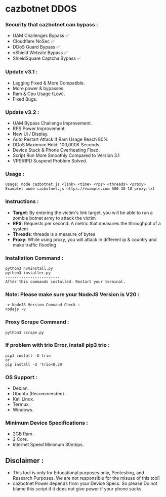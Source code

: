# cazbotnet DDOS

 ### Security that cazbotnet can bypass :
- UAM Challenges Bypass ✅
- Cloudflare NoSec ✅
- DDoS Guard Bypass ✅
- vShield Website Bypass ✅
- ShieldSquare Captcha Bypass ✅
  
 ### Update v3.1 :
- Lagging Fixed & More Compatible.
- More power & bypasses.
- Ram & Cpu Usage (Low).
- Fixed Bugs.

 ### Update v3.2 :
- UAM Bypass Challenge Improvement.
- RPS Power Improvement.
- New Ui / Display.
- Auto Restart Attack If Ram Usage Reach 80%
- DDoS Maximum Hold: 100,000K Seconds.
- Device Stuck & Phone Overheating Fixed.
- Script Run More Smoothly Compared to Version 3.1
- VPS/RPD Suspend Problem Solved.

### Usage :
```
Usage: node cazbotnet.js <link> <time> <rps> <threads> <proxy> 
Example: node cazbotnet.js https://example.com 500 30 10 proxy.txt 
```

### Instructions :
- **Target**: By entering the victim's link target, you will be able to run a zombie botnet army to attack the victim
- **RPS**: Requests per second: A metric that measures the throughput of a system
- **Threads**: threads is a measure of bytes
- **Proxy**: While using proxy, you will attack in different ip & country and make traffic flooding

### Installation Command :
```
python3 nvminstall.py
python3 installer.py
------------------------
After this commands installed. Restart your terminal.
```
### Note: Please make sure your NodeJS Version is V20 :
```
-> NodeJS Version Command Check :
nodejs -v
```

### Proxy Scrape Command :
```
python3 scrape.py
```

### If problem with trio Error, install pip3 trio :
```
pip3 install -U trio
or
pip install -U 'trio<0.20'
```

### OS Support :
- Debian.
- Ubuntu (Recommended).
- Kali Linux.
- Termux.
- Windows.

### Minimum Device Specifications :
- 2GB Ram.
- 2 Core.
- Internet Speed Minimum 30mbps.

## Disclaimer :
- This tool is only for Educational purposes only, Pentesting, and Research Purposes. We are not responsible for the misuse of this tool!
- cazbotnet Power depends from your Device Specs. So please Do not blame this script if it does not give power if your phone sucks.
